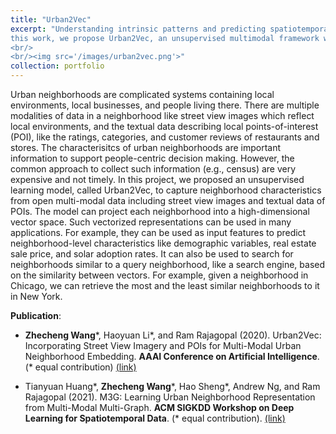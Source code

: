 ```yaml
---
title: "Urban2Vec"
excerpt: "Understanding intrinsic patterns and predicting spatiotemporal characteristics of cities require a comprehensive representation of urban neighborhoods. Existing works relied on either inter- or intra-region connectivities to generate neighborhood representations but failed to fully utilize the informative yet heterogeneous data within neighborhoods. In
this work, we propose Urban2Vec, an unsupervised multimodal framework which incorporates both street view imagery and point-of-interest (POI) data to learn neighborhood embeddings. Specifically, we use a convolutional neural network to extract visual features from street view images while preserving geospatial similarity. Furthermore, we model each POI as a bag-of-words containing its category, rating, and review information. Analog to document embedding in natural language processing, we establish the semantic similarity between neighborhood (“document”) and the words from its surrounding POIs in the vector space. By jointly encoding visual, textual, and geospatial information into the neighborhood representation, Urban2Vec can achieve performances better than baseline models and comparable to fully-supervised methods in downstream prediction tasks. Extensive experiments on three U.S. metropolitan areas also demonstrate the model interpretability, generalization capability, and its value in neighborhood similarity analysis.
<br/>
<br/><img src='/images/urban2vec.png'>"
collection: portfolio
---
```


Urban neighborhoods are complicated systems containing local environments, local businesses, and people living there. There are multiple modalities of data in a neighborhood like street view images which reflect local environments, and the textual data describing local points-of-interest (POI), like the ratings, categories, and customer reviews of restaurants and stores. 
The characterisitcs of urban neighborhoods are important information to support people-centric decision making. However, the common approach to collect such information (e.g., census) are very expensive and not timely. In this project, we proposed an unsupervised learning model, called Urban2Vec, to capture neighborhood characteristics from open multi-modal data including street view images and textual data of POIs. The model can project each neighborhood into a high-dimensional vector space. Such vectorized representations can be used in many applications. 
For example, they can be used as input features to predict neighborhood-level characteristics like demographic variables, real estate sale price, and solar adoption rates. It can also be used to search for neighborhoods similar to a query neighborhood, like a search engine, based on the similarity between vectors. For example, given a neighborhood in Chicago, we can retrieve the most and the least similar neighborhoods to it in New York.

**Publication**:

* **Zhecheng Wang**\*, Haoyuan Li\*, and Ram Rajagopal (2020). 
Urban2Vec: Incorporating Street View Imagery and POIs for Multi-Modal Urban Neighborhood Embedding. 
**AAAI Conference on Artificial Intelligence**. (\* equal contribution)
[(link)](https://doi.org/10.1609/aaai.v34i01.5450)

* Tianyuan Huang\*, **Zhecheng Wang**\*, Hao Sheng\*, Andrew Ng, and Ram Rajagopal (2021). 
M3G: Learning Urban Neighborhood Representation from Multi-Modal Multi-Graph. 
**ACM SIGKDD Workshop on Deep Learning for Spatiotemporal Data**. (\* equal contribution). 
[(link)](http://cs.emory.edu/~lzhao41/venues/DeepSpatial2021/papers/M3G__Deepspatial_2021.pdf)
